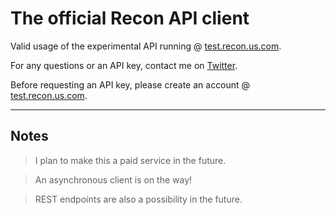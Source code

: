 # The official Recon API client

Valid usage of the experimental API running @ [test.recon.us.com](https://test.recon.us.com).

For any questions or an API key, contact me on [Twitter](https://twitter.com/rec0ndev).

Before requesting an API key, please create an account @ [test.recon.us.com](https://test.recon.us.com).


-----


## Notes

> I plan to make this a paid service in the future.

> An asynchronous client is on the way!

> REST endpoints are also a possibility in the future.
